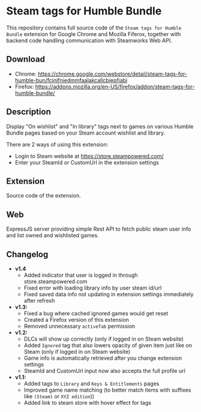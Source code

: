 # Steam tags for Humble Bundle

This repository contains full source code of the `Steam tags for Humble Bundle` extension for Google Chrome and Mozilla Fiferox, together with backend code handling communication with Steamworks Web API.

## Download

- Chrome: https://chrome.google.com/webstore/detail/steam-tags-for-humble-bun/fcinjfniedmmfaalakcallcbjepfiabi
- Firefox: https://addons.mozilla.org/en-US/firefox/addon/steam-tags-for-humble-bundle/

## Description

Display "On wishlist" and "In library" tags next to games on various Humble Bundle pages based on your Steam account wishlist and library.

There are 2 ways of using this extension:

- Login to Steam website at https://store.steampowered.com/
- Enter your SteamId or CustomUrl in the extension settings

## Extension

Source code of the extension.

## Web

ExpressJS server providing simple Rest API to fetch public steam user info and list owned and wishlisted games.

## Changelog

- **v1.4**
  - Added indicator that user is logged in through store.steampowered.com
  - Fixed error with loading library info by user steam id/url
  - Fixed saved data info not updating in extension settings immediately after refresh
- **v1.3:**
  - Fixed a bug where cached ignored games would get reset
  - Created a Firefox version of this extension
  - Removed unnecessary `activeTab` permission
- **v1.2:**
  - DLCs will show up correctly (only if logged in on Steam website)
  - Added `Ignored` tag that also lowers opacity of given item just like on Steam (only if logged in on Steam website)
  - Game info is automatically retrieved after you change extension settings
  - SteamId and CustomUrl input now also accepts the full profile url
- **v1.1:**
  - Added tags to `Library` and `Keys & Entitlements` pages
  - Improved game name matching (to better match items with suffixes like `(Steam)` or `XYZ edition`))
  - Added link to steam store with hover effect for tags
